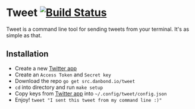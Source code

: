 # Tweet [![Build Status](https://travis-ci.org/danbondd/tweet.svg?branch=master)](https://travis-ci.org/danbondd/tweet)

Tweet is a command line tool for sending tweets from your terminal. It's as simple as that.

## Installation

* Create a new [Twitter app](https://apps.twitter.com/)
* Create an `Access Token` and `Secret key`
* Download the repo `go get src.danbond.io/tweet`
* `cd` into directory and run `make setup`
* Copy keys from [Twitter app](https://apps.twitter.com/) into `~/.config/tweet/config.json`
* Enjoy! `tweet "I sent this tweet from my command line :)"`
